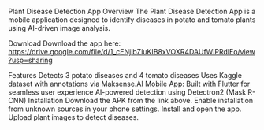 Plant Disease Detection App
Overview
The Plant Disease Detection App is a mobile application designed to identify diseases in potato and tomato plants using AI-driven image analysis.

Download
Download the app here: https://drive.google.com/file/d/1_cENjibZiuKIB8xVOXR4DAUfWlPRdlEo/view?usp=sharing

Features
Detects 3 potato diseases and 4 tomato diseases
Uses Kaggle dataset with annotations via Maksense.AI
Mobile App: Built with Flutter for seamless user experience
AI-powered detection using Detectron2 (Mask R-CNN)
Installation
Download the APK from the link above.
Enable installation from unknown sources in your phone settings.
Install and open the app.
Upload plant images to detect diseases.
